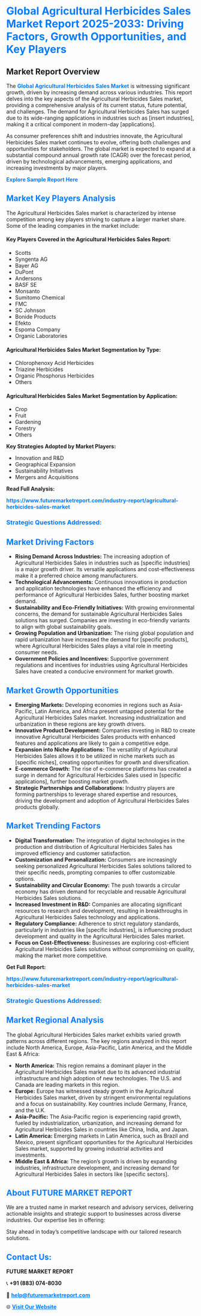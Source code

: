<h1 style="color: #007BFF;">Global Agricultural Herbicides Sales Market Report 2025-2033: Driving Factors, Growth Opportunities, and Key Players</h1>

<section id="overview">
<h2>Market Report Overview</h2>
<p>The <a href="https://www.futuremarketreport.com/industry-report/agricultural-herbicides-sales-market" style="color: #007BFF; text-decoration: none;"><strong>Global Agricultural Herbicides Sales Market</strong></a> is witnessing significant growth, driven by increasing demand across various industries. This report delves into the key aspects of the Agricultural Herbicides Sales market, providing a comprehensive analysis of its current status, future potential, and challenges. The demand for Agricultural Herbicides Sales has surged due to its wide-ranging applications in industries such as [insert industries], making it a critical component in modern-day [applications].</p>
<p>As consumer preferences shift and industries innovate, the Agricultural Herbicides Sales market continues to evolve, offering both challenges and opportunities for stakeholders. The global market is expected to expand at a substantial compound annual growth rate (CAGR) over the forecast period, driven by technological advancements, emerging applications, and increasing investments by major players.</p>
</section>

<section id="overview">
<p><a href="https://www.futuremarketreport.com/request-sample/reportId=103280" style="color: #007BFF; text-decoration: none;"><strong>Explore Sample Report Here</strong></a></p>
</section>

<section id="key-players">
<h2 style="color: #007BFF;">Market Key Players Analysis</h2>
<p>The Agricultural Herbicides Sales market is characterized by intense competition among key players striving to capture a larger market share. Some of the leading companies in the market include:</p>
<h4>Key Players Covered in the Agricultural Herbicides Sales Report:</h4>
<ul><li>Scotts</li><li>Syngenta AG</li><li>Bayer AG</li><li>DuPont</li><li>Andersons</li><li>BASF SE</li><li>Monsanto</li><li>Sumitomo Chemical</li><li>FMC</li><li>SC Johnson</li><li>Bonide Products</li><li>Efekto</li><li>Espoma Company</li><li>Organic Laboratories</li></ul>
<h4>Agricultural Herbicides Sales Market Segmentation by Type:</h4>
<ul><li>Chlorophenoxy Acid Herbicides</li><li>Triazine Herbicides</li><li>Organic Phosphorus Herbicides</li><li>Others</li></ul>

<h4>Agricultural Herbicides Sales Market Segmentation by Application:</h4>
<ul><li>Crop</li><li>Fruit</li><li>Gardening</li><li>Forestry</li><li>Others</li></ul>
<p><strong>Key Strategies Adopted by Market Players:</strong></p>
<ul>
<li>Innovation and R&D</li>
<li>Geographical Expansion</li>
<li>Sustainability Initiatives</li>
<li>Mergers and Acquisitions</li>
</ul>
</section>

<section>
<p><strong>Read Full Analysis: </strong></p><a href="https://www.futuremarketreport.com/industry-report/agricultural-herbicides-sales-market" style="color: #007BFF; text-decoration: none;"><strong>https://www.futuremarketreport.com/industry-report/agricultural-herbicides-sales-market</strong></a>
<h3 style="color: #007BFF;">Strategic Questions Addressed:</h3>
</section>

<section id="driving-factors">
<h2 style="color: #007BFF;">Market Driving Factors</h2>
<ul>
<li><strong>Rising Demand Across Industries:</strong> The increasing adoption of Agricultural Herbicides Sales in industries such as [specific industries] is a major growth driver. Its versatile applications and cost-effectiveness make it a preferred choice among manufacturers.</li>
<li><strong>Technological Advancements:</strong> Continuous innovations in production and application technologies have enhanced the efficiency and performance of Agricultural Herbicides Sales, further boosting market demand.</li>
<li><strong>Sustainability and Eco-Friendly Initiatives:</strong> With growing environmental concerns, the demand for sustainable Agricultural Herbicides Sales solutions has surged. Companies are investing in eco-friendly variants to align with global sustainability goals.</li>
<li><strong>Growing Population and Urbanization:</strong> The rising global population and rapid urbanization have increased the demand for [specific products], where Agricultural Herbicides Sales plays a vital role in meeting consumer needs.</li>
<li><strong>Government Policies and Incentives:</strong> Supportive government regulations and incentives for industries using Agricultural Herbicides Sales have created a conducive environment for market growth.</li>
</ul>
</section>

<section id="growth-opportunities">
<h2 style="color: #007BFF;">Market Growth Opportunities</h2>
<ul>
<li><strong>Emerging Markets:</strong> Developing economies in regions such as Asia-Pacific, Latin America, and Africa present untapped potential for the Agricultural Herbicides Sales market. Increasing industrialization and urbanization in these regions are key growth drivers.</li>
<li><strong>Innovative Product Development:</strong> Companies investing in R&D to create innovative Agricultural Herbicides Sales products with enhanced features and applications are likely to gain a competitive edge.</li>
<li><strong>Expansion into Niche Applications:</strong> The versatility of Agricultural Herbicides Sales allows it to be utilized in niche markets such as [specific niches], creating opportunities for growth and diversification.</li>
<li><strong>E-commerce Growth:</strong> The rise of e-commerce platforms has created a surge in demand for Agricultural Herbicides Sales used in [specific applications], further boosting market growth.</li>
<li><strong>Strategic Partnerships and Collaborations:</strong> Industry players are forming partnerships to leverage shared expertise and resources, driving the development and adoption of Agricultural Herbicides Sales products globally.</li>
</ul>
</section>

<section id="trending-factors">
<h2 style="color: #007BFF;">Market Trending Factors</h2>
<ul>
<li><strong>Digital Transformation:</strong> The integration of digital technologies in the production and distribution of Agricultural Herbicides Sales has improved efficiency and customer satisfaction.</li>
<li><strong>Customization and Personalization:</strong> Consumers are increasingly seeking personalized Agricultural Herbicides Sales solutions tailored to their specific needs, prompting companies to offer customizable options.</li>
<li><strong>Sustainability and Circular Economy:</strong> The push towards a circular economy has driven demand for recyclable and reusable Agricultural Herbicides Sales solutions.</li>
<li><strong>Increased Investment in R&D:</strong> Companies are allocating significant resources to research and development, resulting in breakthroughs in Agricultural Herbicides Sales technology and applications.</li>
<li><strong>Regulatory Compliance:</strong> Adherence to strict regulatory standards, particularly in industries like [specific industries], is influencing product development and quality in the Agricultural Herbicides Sales market.</li>
<li><strong>Focus on Cost-Effectiveness:</strong> Businesses are exploring cost-efficient Agricultural Herbicides Sales solutions without compromising on quality, making the market more competitive.</li>
</ul>
</section>

<section>
<p><strong>Get Full Report: </strong></p><a href="https://www.futuremarketreport.com/industry-report/agricultural-herbicides-sales-market" style="color: #007BFF; text-decoration: none;"><strong>https://www.futuremarketreport.com/industry-report/agricultural-herbicides-sales-market</strong></a>
<h3 style="color: #007BFF;">Strategic Questions Addressed:</h3>
</section>


<section id="regional-analysis">
<h2 style="color: #007BFF;">Market Regional Analysis</h2>
<p>The global Agricultural Herbicides Sales market exhibits varied growth patterns across different regions. The key regions analyzed in this report include North America, Europe, Asia-Pacific, Latin America, and the Middle East & Africa:</p>
<ul>
<li><strong>North America:</strong> This region remains a dominant player in the Agricultural Herbicides Sales market due to its advanced industrial infrastructure and high adoption of new technologies. The U.S. and Canada are leading markets in this region.</li>
<li><strong>Europe:</strong> Europe has witnessed steady growth in the Agricultural Herbicides Sales market, driven by stringent environmental regulations and a focus on sustainability. Key countries include Germany, France, and the U.K.</li>
<li><strong>Asia-Pacific:</strong> The Asia-Pacific region is experiencing rapid growth, fueled by industrialization, urbanization, and increasing demand for Agricultural Herbicides Sales in countries like China, India, and Japan.</li>
<li><strong>Latin America:</strong> Emerging markets in Latin America, such as Brazil and Mexico, present significant opportunities for the Agricultural Herbicides Sales market, supported by growing industrial activities and investments.</li>
<li><strong>Middle East & Africa:</strong> The region’s growth is driven by expanding industries, infrastructure development, and increasing demand for Agricultural Herbicides Sales in sectors like [specific sectors].</li>
</ul>
</section>

<footer>
<h2 style="color: #007BFF;">About FUTURE MARKET REPORT</h2>
<p>We are a trusted name in market research and advisory services, delivering actionable insights and strategic support to businesses across diverse industries. Our expertise lies in offering:</p>

<p>Stay ahead in today’s competitive landscape with our tailored research solutions.</p>

<h2 style="color: #007BFF;">Contact Us:</h2>
<p><strong>FUTURE MARKET REPORT</strong></p>
<p>📞 <strong>+91 (883) 074-8030</strong></p>
<p>📧 <strong><a href="mailto:help@futuremarketreport.com" style="color: #007BFF;">help@futuremarketreport.com</a></strong></p>
<p>🌐 <strong><a href="https://www.futuremarketreport.com/" style="color: #007BFF;">Visit Our Website</a></strong></p>
</footer>